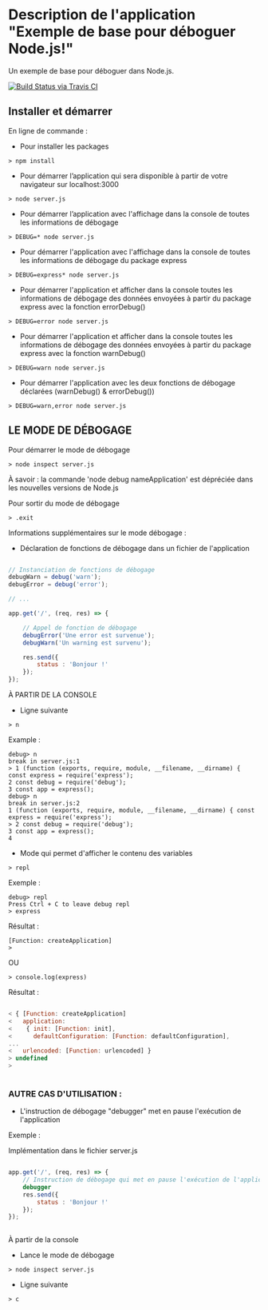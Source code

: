 # Description de l'application "Exemple de base pour déboguer Node.js!"

Un exemple de base pour déboguer dans Node.js.

[![Build Status via Travis CI](https://img.shields.io/badge/node.js-%3E%3D8.9.0-green.svg)](https://www.napthees.com)

## Installer et démarrer

En ligne de commande :

- Pour installer les packages

```
> npm install
```

- Pour démarrer l’application qui sera disponible à partir de votre navigateur sur localhost:3000

```
> node server.js
```

- Pour démarrer l’application avec l'affichage dans la console de toutes les informations de débogage

```
> DEBUG=* node server.js
```

- Pour démarrer l'application avec l'affichage dans la console de toutes les informations de débogage du package express

```
> DEBUG=express* node server.js
```
- Pour démarrer l'application et afficher dans la console toutes les informations de débogage des données envoyées à partir du package express avec la fonction errorDebug()

```
> DEBUG=error node server.js
```

- Pour démarrer l'application et afficher dans la console toutes les informations de débogage des données envoyées à partir du package express avec la fonction warnDebug()

```
> DEBUG=warn node server.js
```

- Pour démarrer l'application avec les deux fonctions de débogage déclarées (warnDebug() & errorDebug())

```
> DEBUG=warn,error node server.js
```

## LE MODE DE DÉBOGAGE

Pour démarrer le mode de débogage

```
> node inspect server.js
```

À savoir : la commande 'node debug nameApplication' est dépréciée dans les nouvelles versions de Node.js

Pour sortir du mode de débogage

```
> .exit
```

Informations supplémentaires sur le mode débogage :

- Déclaration de fonctions de débogage dans un fichier de l'application
    
```javascript

// Instanciation de fonctions de débogage
debugWarn = debug('warn');
debugError = debug('error');

// ...

app.get('/', (req, res) => {

    // Appel de fonction de débogage
    debugError('Une error est survenue');
    debugWarn('Un warning est survenu');

    res.send({
        status : 'Bonjour !'
    });
});

```

À PARTIR DE LA CONSOLE
- Ligne suivante
    
```
> n
```

Example :
        
```
debug> n
break in server.js:1
> 1 (function (exports, require, module, __filename, __dirname) { const express = require('express');
2 const debug = require('debug');
3 const app = express();
debug> n
break in server.js:2
1 (function (exports, require, module, __filename, __dirname) { const express = require('express');
> 2 const debug = require('debug');
3 const app = express();
4
```

 - Mode qui permet d'afficher le contenu des variables
    
```
> repl
```

Exemple :
        
```
debug> repl
Press Ctrl + C to leave debug repl
> express
```

Résultat :
        
```
[Function: createApplication]
>
```

OU
            
```
> console.log(express)
```

Résultat :
            
```javascript

< { [Function: createApplication]
<   application:
<    { init: [Function: init],
<      defaultConfiguration: [Function: defaultConfiguration],
...
<   urlencoded: [Function: urlencoded] }
> undefined
>
                
```

### AUTRE CAS D'UTILISATION :
   
- L'instruction de débogage "debugger" met en pause l'exécution de l'application

Exemple :
        
Implémentation dans le fichier server.js
        
```javascript

app.get('/', (req, res) => {
    // Instruction de débogage qui met en pause l'exécution de l'application
    debugger
    res.send({
        status : 'Bonjour !'
    });
});
            
```

À partir de la console

 - Lance le mode de débogage
 

```
> node inspect server.js
```

 - Ligne suivante

```
> c
